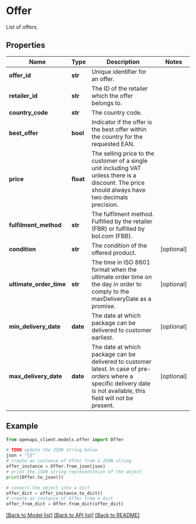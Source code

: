 # Offer

List of offers.

## Properties

Name | Type | Description | Notes
------------ | ------------- | ------------- | -------------
**offer_id** | **str** | Unique identifier for an offer. | 
**retailer_id** | **str** | The ID of the retailer which the offer belongs to. | 
**country_code** | **str** | The country code. | 
**best_offer** | **bool** | Indicator if the offer is the best offer within the country for the requested EAN. | 
**price** | **float** | The selling price to the customer of a single unit including VAT unless there is a discount. The price should always have two decimals precision. | 
**fulfilment_method** | **str** | The fulfilment method. Fulfilled by the retailer (FBR) or fulfilled by bol.com (FBB). | 
**condition** | **str** | The condition of the offered product. | [optional] 
**ultimate_order_time** | **str** | The time in ISO 8601 format when the ultimate order time on the day in order to comply to the maxDeliveryDate as a promise. | [optional] 
**min_delivery_date** | **date** | The date at which package can be delivered to customer earliest. | [optional] 
**max_delivery_date** | **date** | The date at which package can be delivered to customer latest. In case of pre-orders where a specific delivery date is not available, this field will not be present. | [optional] 

## Example

```python
from openapi_client.models.offer import Offer

# TODO update the JSON string below
json = "{}"
# create an instance of Offer from a JSON string
offer_instance = Offer.from_json(json)
# print the JSON string representation of the object
print(Offer.to_json())

# convert the object into a dict
offer_dict = offer_instance.to_dict()
# create an instance of Offer from a dict
offer_from_dict = Offer.from_dict(offer_dict)
```
[[Back to Model list]](../README.md#documentation-for-models) [[Back to API list]](../README.md#documentation-for-api-endpoints) [[Back to README]](../README.md)


